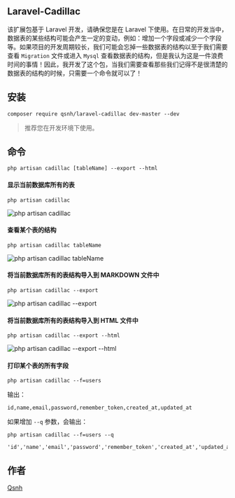 ## Laravel-Cadillac

该扩展包基于 Laravel 开发，请确保您是在 Laravel 下使用。在日常的开发当中，数据表的某些结构可能会产生一定的变动，例如：增加一个字段或减少一个字段等。如果项目的开发周期较长，我们可能会忘掉一些数据表的结构以至于我们需要查看 `Migration` 文件或进入 `Mysql` 查看数据表的结构，但是我认为这是一件浪费时间的事情！因此，我开发了这个包，当我们需要查看那些我们记得不是很清楚的数据表的结构的时候，只需要一个命令就可以了！


## 安装

```
composer require qsnh/laravel-cadillac dev-master --dev
```

> 推荐您在开发环境下使用。


## 命令

```
php artisan cadillac [tableName] --export --html
```


#### 显示当前数据库所有的表

```
php artisan cadillac
```

![php artisan cadillac](https://user-images.githubusercontent.com/12671205/37866385-27acd13a-2fc5-11e8-8a54-be6110686999.gif)

#### 查看某个表的结构

```
php artisan cadillac tableName
```

![php artisan cadillac tableName](https://user-images.githubusercontent.com/12671205/37866390-338b15a2-2fc5-11e8-833f-5749c693842d.gif)


#### 将当前数据库所有的表结构导入到 MARKDOWN 文件中

```
php artisan cadillac --export
```

![php artisan cadillac --export](https://user-images.githubusercontent.com/12671205/37866396-40fa712e-2fc5-11e8-8559-e678ac3993ee.gif)

#### 将当前数据库所有的表结构导入到 HTML 文件中

```
php artisan cadillac --export --html
```

![php artisan cadillac --export --html](https://user-images.githubusercontent.com/12671205/37866411-7c6fcb8c-2fc5-11e8-92b3-5ccaf8f3b5d2.gif)


#### 打印某个表的所有字段

```
php artisan cadillac --f=users
```

输出：

```
id,name,email,password,remember_token,created_at,updated_at
```

如果增加 `--q` 参数，会输出：

```
php artisan cadillac --f=users --q
```

```
'id','name','email','password','remember_token','created_at','updated_at'
```

## 作者

[Qsnh](https://github.com/Qsnh)